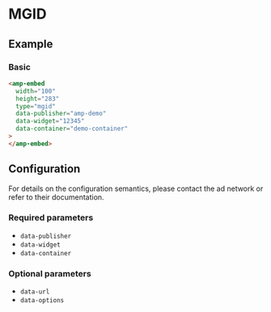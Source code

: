 # MGID

## Example

### Basic

```html
<amp-embed
  width="100"
  height="283"
  type="mgid"
  data-publisher="amp-demo"
  data-widget="12345"
  data-container="demo-container"
>
</amp-embed>
```

## Configuration

For details on the configuration semantics, please contact the ad network or refer to their documentation.

### Required parameters

-   `data-publisher`
-   `data-widget`
-   `data-container`

### Optional parameters

-   `data-url`
-   `data-options`
